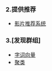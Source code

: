 
### 2.提供推荐
* [影片推荐系统](/JTZHBC/2.recommendation/recommendations.py)

### 3.[发现群组]
* [字词向量](/JTZHBC/3.discovery/generatefeedvector.py)
* [聚类](/JTZHBC/3.discovery/clusters.py)


